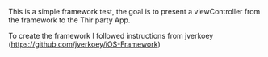 This is a simple framework test, the goal is to present a viewController from the framework to the Thir party App.

To create the framework I followed instructions from jverkoey (https://github.com/jverkoey/iOS-Framework)
